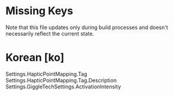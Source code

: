 # Missing Keys
Note that this file updates only during build processes and doesn't necessarily reflect the current state.

# Korean [ko]
Settings.HapticPointMapping.Tag  
Settings.HapticPointMapping.Tag.Description  
Settings.GiggleTechSettings.ActivationIntensity  

